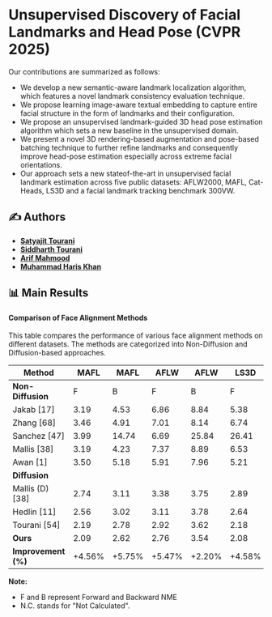 # Unsupervised Discovery of Facial Landmarks and Head Pose (CVPR 2025) 

Our contributions are summarized as follows:
  - We develop a new semantic-aware landmark localization algorithm, which features a novel landmark consistency evaluation technique.
  - We propose learning image-aware textual embedding to capture entire facial structure in the form of landmarks and their configuration.
  - We propose an unsupervised landmark-guided 3D head pose estimation algorithm which sets a new baseline in the unsupervised domain.
  - We present a novel 3D rendering-based augmentation and pose-based batching technique to further refine landmarks and consequently improve head-pose estimation especially across extreme facial orientations.
  - Our approach sets a new stateof-the-art in unsupervised facial landmark estimation across five public datasets: AFLW2000, MAFL, Cat-Heads, LS3D and a facial landmark tracking benchmark 300VW.


## ✍️ Authors  
- **[Satyajit Tourani](https://scholar.google.com/citations?user=943lKscAAAAJ&hl=en)**
- **[Siddharth Tourani](https://scholar.google.com/citations?user=D17zVs8AAAAJ&hl=en)**
- **[Arif Mahmood](https://scholar.google.com.pk/citations?user=_e6yGs4AAAAJ&hl=en)**
- **[Muhammad Haris Khan](https://scholar.google.com/citations?user=ZgERfFwAAAAJ&hl=en)**

## 📊 Main Results
#### Comparison of Face Alignment Methods

This table compares the performance of various face alignment methods on different datasets. The methods are categorized into Non-Diffusion and Diffusion-based approaches.

| Method             | MAFL  | MAFL  | AFLW  | AFLW  | LS3D  | LS3D  | CatHeads | CatHeads | 300VW  | 300VW  |
|---------------------|-------|-------|-------|-------|-------|-------|----------|----------|--------|--------|
| **Non-Diffusion** | F     | B     | F     | B     | F     | B     | F        | B        | F      | B      |
| Jakab [17]          | 3.19  | 4.53  | 6.86  | 8.84  | 5.38  | 7.06  | 4.53     | 4.06     |        |        |
| Zhang [68]          | 3.46  | 4.91  | 7.01  | 8.14  | 6.74  | 7.21  | 4.62     | 4.15     |        |        |
| Sanchez [47]        | 3.99  | 14.74 | 6.69  | 25.84 | 26.41 | 5.44  | 4.42     | 4.17     | N.C.   | N.C.   |
| Mallis [38]         | 3.19  | 4.23  | 7.37  | 8.89  | 6.53  | 6.57  | 9.31     | 10.08    |        |        |
| Awan [1]            | 3.50  | 5.18  | 5.91  | 7.96  | 5.21  | 4.69  | 3.76     | 3.94     |        |        |
| **Diffusion** |       |       |       |       |       |       |          |          |        |        |
| Mallis (D) [38]     | 2.74  | 3.11  | 3.38  | 3.75  | 2.89  | 3.76  | 3.14     | 3.62     | 5.24   | 7.09   |
| Hedlin [11]         | 2.56  | 3.02  | 3.11  | 3.78  | 2.64  | 3.45  | 2.99     | 3.57     | 4.46   | 5.53   |
| Tourani [54]        | 2.19  | 2.78  | 2.92  | 3.62  | 2.18  | 2.85  | 2.89     | 3.12     | 3.69   | 4.12   |
| **Ours** | 2.09  | 2.62  | 2.76  | 3.54  | 2.08  | 2.73  | 2.69     | 3.01     | 3.31   | 3.89   |
| **Improvement (%)** | +4.56%| +5.75%| +5.47%| +2.20%| +4.58%| +4.21%| +6.92%   | +3.52%   | +10.29%| +5.58% |

**Note:**
- F and B represent Forward and Backward NME
- N.C. stands for "Not Calculated".
